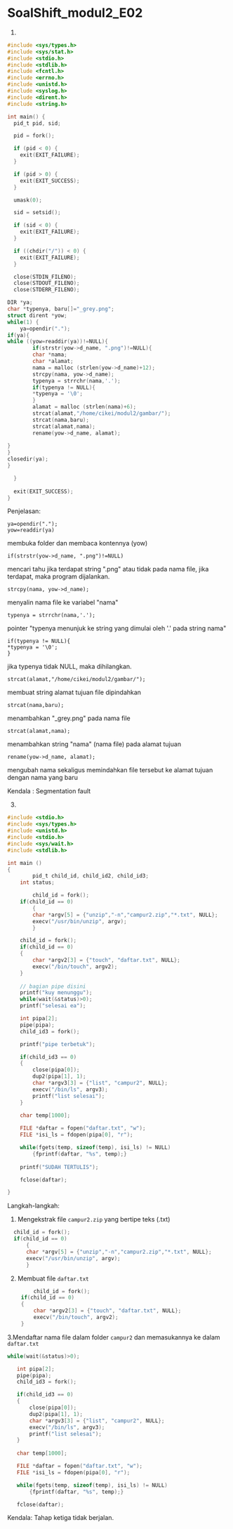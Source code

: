 # SoalShift_modul2_E02

1.
``` c
#include <sys/types.h>
#include <sys/stat.h>
#include <stdio.h>
#include <stdlib.h>
#include <fcntl.h>
#include <errno.h>
#include <unistd.h>
#include <syslog.h>
#include <dirent.h>
#include <string.h>

int main() {
  pid_t pid, sid;

  pid = fork();

  if (pid < 0) {
    exit(EXIT_FAILURE);
  }

  if (pid > 0) {
    exit(EXIT_SUCCESS);
  }

  umask(0);

  sid = setsid();

  if (sid < 0) {
    exit(EXIT_FAILURE);
  }

  if ((chdir("/")) < 0) {
    exit(EXIT_FAILURE);
  }

  close(STDIN_FILENO);
  close(STDOUT_FILENO);
  close(STDERR_FILENO);

DIR *ya;
char *typenya, baru[]="_grey.png";
struct dirent *yow;
while(1) {
    ya=opendir(".");
if(ya){
while ((yow=readdir(ya))!=NULL){
        if(strstr(yow->d_name, ".png")!=NULL){
        char *nama;
        char *alamat;
        nama = malloc (strlen(yow->d_name)+12);
        strcpy(nama, yow->d_name);
        typenya = strrchr(nama,'.');
        if(typenya != NULL){
        *typenya = '\0';
        }
        alamat = malloc (strlen(nama)+6);
        strcat(alamat,"/home/cikei/modul2/gambar/");
        strcat(nama,baru);
        strcat(alamat,nama);
        rename(yow->d_name, alamat);
        
}
}
closedir(ya);
}

  }
  
  exit(EXIT_SUCCESS);
}
```
Penjelasan:
```
ya=opendir(".");
yow=readdir(ya)
```
membuka folder dan membaca kontennya (yow)
```
if(strstr(yow->d_name, ".png")!=NULL)

```
mencari tahu jika terdapat string ".png" atau tidak pada nama file, jika terdapat, maka program dijalankan.
```
strcpy(nama, yow->d_name);           
```
menyalin nama file ke variabel "nama"
```
typenya = strrchr(nama,'.');
```
pointer "typenya menunjuk ke string yang dimulai oleh '.' pada string nama"
```
if(typenya != NULL){
*typenya = '\0';
}
```
jika typenya tidak NULL, maka dihilangkan.
```
strcat(alamat,"/home/cikei/modul2/gambar/");
```
membuat string alamat tujuan file dipindahkan
```
strcat(nama,baru);
```
menambahkan "_grey.png" pada nama file
```
strcat(alamat,nama);
```
menambahkan string "nama" (nama file) pada alamat tujuan
```
rename(yow->d_name, alamat);
```
mengubah nama sekaligus memindahkan file tersebut ke alamat tujuan dengan nama yang baru

Kendala :
Segmentation fault

3. 
```c
#include <stdio.h>
#include <sys/types.h>
#include <unistd.h>
#include <stdio.h>
#include <sys/wait.h>
#include <stdlib.h>

int main ()
{      
        pid_t child_id, child_id2, child_id3;
	int status;

        child_id = fork();
	if(child_id == 0)
        {
		char *argv[5] = {"unzip","-n","campur2.zip","*.txt", NULL};
		execv("/usr/bin/unzip", argv);
        }

	child_id = fork();
	if(child_id == 0)
	{
		char *argv2[3] = {"touch", "daftar.txt", NULL};
		execv("/bin/touch", argv2);
	}
	
	// bagian pipe disini
	printf("kuy menunggu");
	while(wait(&status)>0);
	printf("selesai ea");

	int pipa[2];
	pipe(pipa);
	child_id3 = fork();

	printf("pipe terbetuk");

	if(child_id3 == 0)
	{
		close(pipa[0]);
		dup2(pipa[1], 1);
		char *argv3[3] = {"list", "campur2", NULL};
		execv("/bin/ls", argv3);
		printf("list selesai");
	}
	
	char temp[1000];

	FILE *daftar = fopen("daftar.txt", "w");
	FILE *isi_ls = fdopen(pipa[0], "r");

	while(fgets(temp, sizeof(temp), isi_ls) != NULL)
		{fprintf(daftar, "%s", temp);}
	
	printf("SUDAH TERTULIS");

	fclose(daftar);

}
```
Langkah-langkah:
1. Mengekstrak file `campur2.zip` yang bertipe teks (.txt)
  ```c
  	child_id = fork();
	if(child_id == 0)
        {
		char *argv[5] = {"unzip","-n","campur2.zip","*.txt", NULL};
		execv("/usr/bin/unzip", argv);
        }
```
2. Membuat file `daftar.txt`
   ```c
     	child_id = fork();
	if(child_id == 0)
	{
		char *argv2[3] = {"touch", "daftar.txt", NULL};
		execv("/bin/touch", argv2);
	}
   ```
 3.Mendaftar nama file dalam folder `campur2` dan memasukannya ke dalam `daftar.txt` 
 ```c
 while(wait(&status)>0);

	int pipa[2];
	pipe(pipa);
	child_id3 = fork();

	if(child_id3 == 0)
	{
		close(pipa[0]);
		dup2(pipa[1], 1);
		char *argv3[3] = {"list", "campur2", NULL};
		execv("/bin/ls", argv3);
		printf("list selesai");
	}
	
	char temp[1000];

	FILE *daftar = fopen("daftar.txt", "w");
	FILE *isi_ls = fdopen(pipa[0], "r");

	while(fgets(temp, sizeof(temp), isi_ls) != NULL)
		{fprintf(daftar, "%s", temp);}

	fclose(daftar);
 ```
 
 Kendala: Tahap ketiga tidak berjalan.
